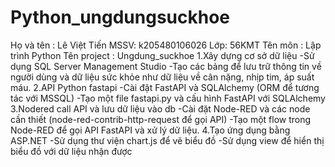 # Python_ungdungsuckhoe
Họ và tên : Lê Việt Tiến
MSSV: k205480106026
Lớp: 56KMT
Tên môn : Lập trình Python
Tên project : Ungdung_suckhoe
1.Xây dựng cơ sở dữ liệu
-Sử dụng SQL Server Management Studio
-Tạo các bảng để lưu trữ thông tin về người dùng và dữ liệu sức khỏe như dữ liệu về cân nặng, nhịp tim, áp suất máu.
2.API Python fastapi
-Cài đặt FastAPI và SQLAlchemy (ORM để tương tác với MSSQL)
-Tạo một file fastapi.py và cấu hình FastAPI với SQLAlchemy
3.Nodered call API và lưu dữ liệu vào db
-Cài đặt Node-RED và các node cần thiết (node-red-contrib-http-request để gọi API)
-Tạo một flow trong Node-RED để gọi API FastAPI và xử lý dữ liệu.
4.Tạo ứng dụng bằng ASP.NET
-Sử dụng thư viện chart.js để vẽ biểu đồ 
-Sử dụng view để hiển thị biểu đồ với dữ liệu  nhận được


